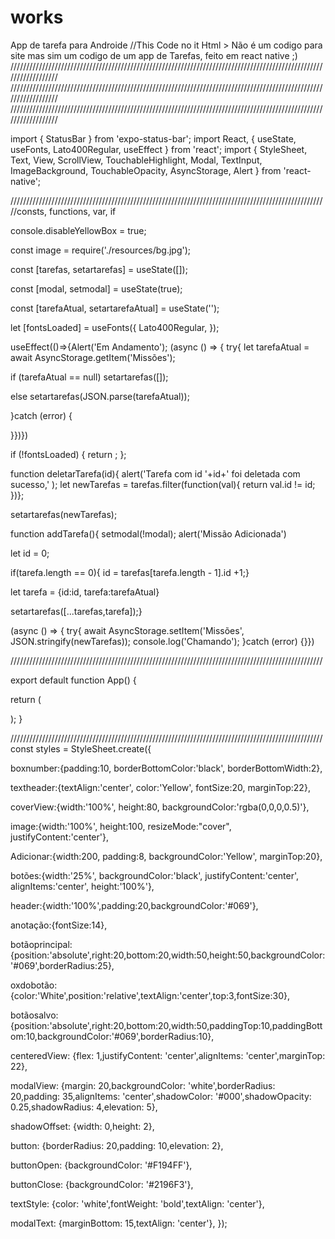 # works
App de tarefa para Androide
//This Code no it Html > Não é um codigo para site mas sim um codigo de um app de Tarefas, feito em react native ;)
//////////////////////////////////////////////////////////////////////////////////////////////////////////////////
//////////////////////////////////////////////////////////////////////////////////////////////////////////////////
//////////////////////////////////////////////////////////////////////////////////////////////////////////////////

import { StatusBar } from 'expo-status-bar';
import React, { useState, useFonts, Lato400Regular, useEffect } from 'react';
import { StyleSheet, Text, View, ScrollView, TouchableHighlight, Modal, TextInput, ImageBackground, TouchableOpacity, AsyncStorage, Alert } from 'react-native';


///////////////////////////////////////////////////////////////////////////////////////////////////
//consts, functions, var, if

console.disableYellowBox = true;

const image = require('./resources/bg.jpg');

const [tarefas, setartarefas] = useState([]);

const [modal, setmodal] = useState(true);

const [tarefaAtual, setartarefaAtual] = useState('');

let [fontsLoaded] = useFonts({
  Lato400Regular,
});

useEffect(()=>{Alert('Em Andamento');
(async () => { 
  try{ let tarefaAtual = await AsyncStorage.getItem('Missões'); 

  if (tarefaAtual == null) setartarefas([]);

  else setartarefas(JSON.parse(tarefaAtual));

 }catch (error) { 

 }})})


if (!fontsLoaded) {
  return <AppLoading/>;
};

function deletarTarefa(id){
  alert('Tarefa com id '+id+' foi deletada com sucesso,' );
  let newTarefas = tarefas.filter(function(val){
    return val.id != id;
  })};

setartarefas(newTarefas);


function addTarefa(){
  setmodal(!modal);
  alert('Missão Adicionada')

  let id = 0;

  if(tarefa.length == 0){
    id = tarefas[tarefa.length - 1].id +1;}
  
  let tarefa = {id:id, tarefa:tarefaAtual}

  setartarefas([...tarefas,tarefa]);}

  (async () => {
    try{ await AsyncStorage.setItem('Missões', JSON.stringify(newTarefas)); 
    console.log('Chamando');
   }catch (error) {}})


///////////////////////////////////////////////////////////////////////////////////////////////////

export default function App() {


  return (

  <ScrollView styles={{flex:1}}>
   <StatusBar hidden />

   <Modal animationType="slide" transparent={true} visible={modalVisible} onRequestClose={() => {Alert.alert('Modal has been closed.'); setModalVisible(!modalVisible);}}>
        <View style={styles.centeredView}>
          <View style={styles.modalView}>
            
            <TextInput onChangeText={text => setartarefaAtual (text)} autoFocus={true}></TextInput>
            <TouchableHighlight style={{ ...styles.buttonOpen, backgroundColor:"#2196f3"}} onPress={() => addTarefa()}>
              <Text style={styles.textStyle}>Hide Modal</Text>
            </TouchableHighlight>
          
          </View>
        </View>
    </Modal>

    <View  style={{flex:1}} >
      
          <ImageBackground source={image} styles={style.image}>
            <View style={style.coverView}> <Text style={style.textheader}> Missões Salvatore </Text> </View>
          </ImageBackground>
      
    </View>

      {tarefas.map(function(val){ return (<View style={style.tarefaSingle}>
           
            <View style={{flex:1, width:'100%', padding:10}}> <Text>{val.tarefa}</Text></View>
           
               <View style={{alignItems:'flex-end', flex:1, padding:10}}>
                 <TouchableOpacity onPress={()=> deletarTarefa(val.id)}> <AntDesign name='minuscicleo' size={24} color="black"/></TouchableOpacity>
               </View>
          
            </View>);
          })}

      <TouchableOpacity style={style.Adicionar} onPress={()=>setmodal(true)}><Text style={{textAlign:'center', color:'white'}}>Adicione uma Missão!</Text></TouchableOpacity>


  </ScrollView>

  );
}

///////////////////////////////////////////////////////////////////////////////////////////////////
const styles = StyleSheet.create({

boxnumber:{padding:10, borderBottomColor:'black', borderBottomWidth:2},

textheader:{textAlign:'center', color:'Yellow', fontSize:20, marginTop:22},

coverView:{width:'100%', height:80, backgroundColor:'rgba(0,0,0,0.5)'},

image:{width:'100%', height:100, resizeMode:"cover", justifyContent:'center'},
  
Adicionar:{width:200, padding:8, backgroundColor:'Yellow', marginTop:20},

botões:{width:'25%', backgroundColor:'black', justifyContent:'center', alignItems:'center', height:'100%'},

header:{width:'100%',padding:20,backgroundColor:'#069'},

anotação:{fontSize:14},

botãoprincipal:{position:'absolute',right:20,bottom:20,width:50,height:50,backgroundColor:'#069',borderRadius:25},

oxdobotão:{color:'White',position:'relative',textAlign:'center',top:3,fontSize:30},

botãosalvo:{position:'absolute',right:20,bottom:20,width:50,paddingTop:10,paddingBottom:10,backgroundColor:'#069',borderRadius:10},

centeredView: {flex: 1,justifyContent: 'center',alignItems: 'center',marginTop: 22},

modalView: {margin: 20,backgroundColor: 'white',borderRadius: 20,padding: 35,alignItems: 'center',shadowColor: '#000',shadowOpacity: 0.25,shadowRadius: 4,elevation: 5},

shadowOffset: {width: 0,height: 2},

button: {borderRadius: 20,padding: 10,elevation: 2},

buttonOpen: {backgroundColor: '#F194FF'},

buttonClose: {backgroundColor: '#2196F3'},

textStyle: {color: 'white',fontWeight: 'bold',textAlign: 'center'},

modalText: {marginBottom: 15,textAlign: 'center'},
});
